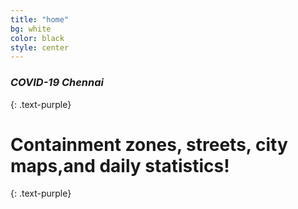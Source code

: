```yaml
---
title: "home"
bg: white
color: black
style: center
---
```


### *COVID-19 Chennai*
{: .text-purple}

<p><span class="fa-stack fa-6x">
  <i class="fa fa-circle fa-stack-2x text-orange" aria-hidden="true"></i>
  <i class="fas fa-viruses fa-stack-1x fa-inverse" aria-hidden="true"></i>
</span></p>

# Containment zones, streets, city maps,and daily statistics!
{: .text-purple}

